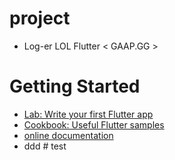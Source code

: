 # project
- Log-er LOL Flutter < GAAP.GG >

# Getting Started
- [Lab: Write your first Flutter app](https://flutter.dev/docs/get-started/codelab)
- [Cookbook: Useful Flutter samples](https://flutter.dev/docs/cookbook)
- [online documentation](https://flutter.dev/docs)
- ddd
#   t e s t  
 